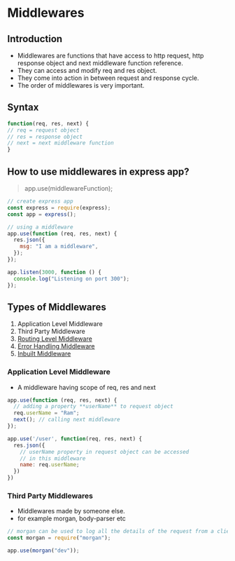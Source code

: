 # Middlewares

## Introduction

- Middlewares are functions that have access to http request, http response object and next middleware function reference.
- They can access and modify req and res object.
- They come into action in between request and response cycle.
- The order of middlewares is very important.

## Syntax

```js
function(req, res, next) {
// req = request object
// res = response object
// next = next middleware function
}
```

## How to use middlewares in express app?

> app.use(middlewareFunction);

```js
// create express app
const express = require(express);
const app = express();

// using a middleware
app.use(function (req, res, next) {
  res.json({
    msg: "I am a middleware",
  });
});

app.listen(3000, function () {
  console.log("Listening on port 300");
});
```

## Types of Middlewares

1. Application Level Middleware
2. Third Party Middleware
3. [Routing Level Middleware](https://github.com/baijanathTharu/nodejs-notes-mern/blob/master/routing/ROUTING.md)
4. [Error Handling Middleware](https://github.com/baijanathTharu/nodejs-notes-mern/blob/master/ERROR_HANDLING.md)
5. [Inbuilt Middleware](https://github.com/baijanathTharu/nodejs-notes-mern/blob/master/INBUILT.md)

### Application Level Middleware

- A middleware having scope of req, res and next

```js
app.use(function (req, res, next) {
  // adding a property **userName** to request object
  req.userName = "Ram";
  next(); // calling next middleware
});

app.use('/user', function(req, res, next) {
  res.json({
    // userName property in request object can be accessed
    // in this middleware
    name: req.userName;
  })
})
```

### Third Party Middlewares

- Middlewares made by someone else.
- for example morgan, body-parser etc

```js
// morgan can be used to log all the details of the request from a client
const morgan = require("morgan");

app.use(morgan("dev"));
```
